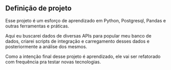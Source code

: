 ## Definição de projeto

Esse projeto é um esforço de aprendizado em Python, Postgresql, Pandas e outras ferramentas e práticas.

Aqui eu buscarei dados de diversas APIs para popular meu banco de dados, criarei scripts de integração e carregamento desses dados e posteriormente a análise dos mesmos.

Como a intenção final desse projeto é aprendizado, ele vai ser refatorado com frequência pra testar novas tecnologias.



